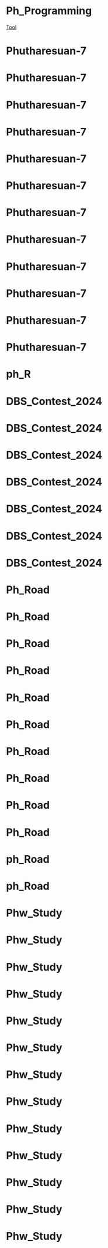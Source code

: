 # Ph_Programming
[Tool](https://medium.com/i-gear-geek/%E0%B8%A1%E0%B8%B2%E0%B9%80%E0%B8%82%E0%B8%B5%E0%B8%A2%E0%B8%99-readme-md-%E0%B8%81%E0%B8%B1%E0%B8%99%E0%B9%80%E0%B8%96%E0%B8%AD%E0%B8%B0-7dc2fafc635e)
# Phutharesuan-7
# Phutharesuan-7
# Phutharesuan-7
# Phutharesuan-7
# Phutharesuan-7
# Phutharesuan-7
# Phutharesuan-7
# Phutharesuan-7
# Phutharesuan-7
# Phutharesuan-7
# Phutharesuan-7
# Phutharesuan-7
# ph_R
# DBS_Contest_2024
# DBS_Contest_2024
# DBS_Contest_2024
# DBS_Contest_2024
# DBS_Contest_2024
# DBS_Contest_2024
# DBS_Contest_2024
# Ph_Road
# Ph_Road
# Ph_Road
# Ph_Road
# Ph_Road
# Ph_Road
# Ph_Road
# Ph_Road
# Ph_Road
# Ph_Road
# ph_Road
# ph_Road
# Phw_Study
# Phw_Study
# Phw_Study
# Phw_Study
# Phw_Study
# Phw_Study
# Phw_Study
# Phw_Study
# Phw_Study
# Phw_Study
# Phw_Study
# Phw_Study
# Phw_Study
